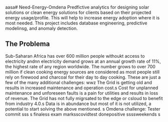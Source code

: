 aasa# Need-Energy-Omdena
Predfictive analytics for designing solar solutions or clean energy solutions for clients based on their projected energy usage/profile. This will help to increase energy adoption where it is most needed. This project includes database engineering, predictive modelinsg, and anomaly detection.

## The Problema
Sub-Saharan Africa has over 600 million people withoukt access to electricity andnn electricity demand grows at an annual growth rate of 11%, the highest rate of any region worldwide. The number grows to over 700 million if clean cooking energy sources are considered as most people still rely on firewood and charcoal for their day to day cooking. These are just a few of the many additional challenges: 
wwz
The Grid is getting old and results in increased maintenance and operation cost.s
Cost for unplanned maintenance and unforeseen faults is a pain for utilities and results in loss of revenue.
The Grid has not fully migrsated to the edge or csloud to benefit from industry 4.0.s
Data is in abundance but most of it is not utilized, a potential to start solving the above mentioned.
s
Omdena challenge: Tester commit
sss
s
finaless
exam marksscovidtest donepositive
ssssweekends
s
